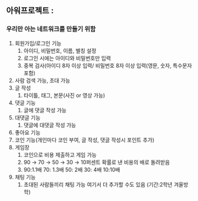 ## 아워프로젝트 :

### 우리만 아는 네트워크를 만들기 위함

1. 회원가입/로그인 기능 
    1. 아이디, 비밀번호, 이름, 별칭 설정
    2. 로그인 시에는 아이디와 비밀번호만 입력
    3. 중복 검사(아이디 8자 이상 입력/ 비밀번호 8자 이상 입력(영문, 숫자, 특수문자 포함)
2. 사람 검색 가능, 초대 가능
3. 글 작성
    1. 타이틀, 태그, 본문(사진 or 영상 가능)
4. 댓글 기능
    1. 글에 댓글 작성 가능
5. 대댓글 기능
    1. 댓글에 대댓글 작성 가능
6. 좋아요 기능
7. 코인 기능(개인마다 코인 부여, 글 작성, 댓글 작성시 포인트 추가)
8. 게임장
    1. 코인으로 비용 제출하고 게임 가능
    2. 90 → 70 → 50 → 30 → 10퍼센트 확률로 낸 비용의 배로 돌려받음
    3. 90:1.1배 70: 1.3배 50: 2배 30: 4배 10:10배
9. 채팅 기능
    1. 초대된 사람들끼리 채팅 가능
여기서 더 추가할 수도 있음 (기간:2학년 겨울방학)
